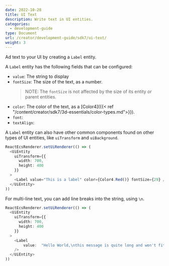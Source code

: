 ```yaml
---
date: 2022-10-28
title: UI Text
description: Write text in UI entities.
categories:
  - development-guide
type: Document
url: /creator/development-guide/sdk7/ui-text/
weight: 3
---
```



Ad text to your UI by creating a `Label` entity.

A `Label` entity has the following fields that can be configured:

- `value`: The string to display
- `fontSize`: The size of the text, as a number.
	> NOTE: The `fontSize` is not affected by the size of its entity or parent entities.
- `color`: The color of the text, as a [Color4]({{< ref "/content/creator/sdk7/3d-essentials/color-types.md">}}).
- `font`: 
- `textAlign`: 

<!-- TODO: what value for font?? (not the same as text)
what about text align, TextAlignMode not valid either -->

A `Label` entity can also have other common components found on other types of UI entities, like `uiTransform` and `uiBackground`.



```ts
ReactEcsRenderer.setUiRenderer(() => (
  <UiEntity
    uiTransform={{
      width: 700,
      height: 400
    }}
  >
	<Label value="This is a label" color={Color4.Red()} fontSize={29} />
  </UiEntity>
))
```

<!-- TODO: examples with textAlign -->



For multi-line text, you can add line breaks into the string, using `\n`.

```ts
ReactEcsRenderer.setUiRenderer(() => (
  <UiEntity
    uiTransform={{
      width: 700,
      height: 400
    }}
  >
	<Label
		value:  "Hello World,\nthis message is quite long and won't fit in a single line.\nI hope that's not a problem."
	/>
  </UiEntity> 
))
```